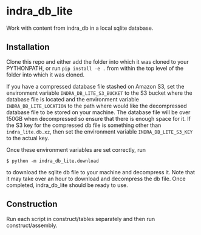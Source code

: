 # indra_db_lite
Work with content from indra_db in a local sqlite database.

## Installation
Clone this repo and either add the folder into which it was cloned to your
PYTHONPATH, or run `pip install -e .` from within the top level of the folder into
which it was cloned.

If you have a compressed database file stashed
on Amazon S3, set the environment variable `INDRA_DB_LITE_S3_BUCKET` to the S3 bucket
where the database file is located and the environment variable
`INDRA_DB_LITE_LOCATION` to the path where would like the decompressed database file
to be stored on your machine. The database file will be over 150GB when
decompressed so ensure that there is enough space for it. If the S3 key for
the compressed db file is something other than `indra_lite.db.xz`, then set the
environment variable `INDRA_DB_LITE_S3_KEY` to the actual key.

Once these environment variables are set correctly, run

    $ python -m indra_db_lite.download

to download the sqlite db file to your machine and decompress it. Note that it may
take over an hour to download and decompress the db file. Once completed,
indra_db_lite should be ready to use.


## Construction
Run each script in construct/tables separately and then run construct/assembly.
